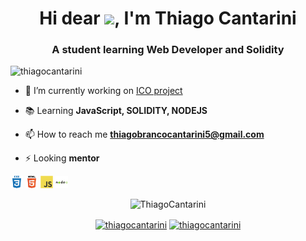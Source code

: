 <h1 align="center">Hi dear <img src="https://raw.githubusercontent.com/kaueMarques/kaueMarques/master/hi.gif" width="30px">, I'm Thiago Cantarini</h1>
<h3 align="center">A student learning Web Developer and Solidity</h3>
<p align="left"> <img src="https://komarev.com/ghpvc/?username=thiagocantarini" alt="thiagocantarini" /> </p>

- 🔭 I’m currently working on [ICO project](https://tropicalorg.com)
- 📚 Learning **JavaScript, SOLIDITY, NODEJS**

- 📫 How to reach me **thiagobrancocantarini5@gmail.com**

- ⚡ Looking **mentor**

<p align="left">
<img src="https://raw.githubusercontent.com/devicons/devicon/master/icons/css3/css3-plain-wordmark.svg" alt="css3"  width="20" height="20"/>
<img src="https://raw.githubusercontent.com/devicons/devicon/master/icons/html5/html5-original-wordmark.svg" alt="html5"  width="20" height="20"/>
<img src="https://raw.githubusercontent.com/devicons/devicon/master/icons/javascript/javascript-original.svg" alt="javascript" width="20" height="20"/>
<img src="https://raw.githubusercontent.com/devicons/devicon/master/icons/nodejs/nodejs-original-wordmark.svg" alt="nodejs" width="20" height="20"/></p><p align="center">
<img src="https://github-readme-stats.vercel.app/api?username=ThiagoCantarini&show_icons=true" alt="ThiagoCantarini"/> 
</p>

<p align="center">
<a href="https://twitter.com/picolinoth" target="blank"><img align="center" src="https://cdn.jsdelivr.net/npm/simple-icons@3.0.1/icons/twitter.svg" alt="thiagocantarini" height="20" width="20" /></a>
<a href="https://instagram.com/thiago_picolino" target="blank"><img align="center" src="https://cdn.jsdelivr.net/npm/simple-icons@3.0.1/icons/instagram.svg" alt="thiagocantarini" height="20" width="20" /></a>
</p>
